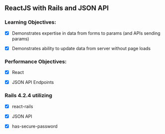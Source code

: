 ## ReactJS with Rails and JSON API

### Learning Objectives:

- [x] Demonstrates expertise in data from forms to params (and APIs sending params)

- [x] Demonstrates ability to update data from server without page loads

### Performance Objectives:

- [x] React

- [x] JSON API Endpoints

### Rails 4.2.4 utilizing

- [x] react-rails

- [x] JSON API

- [x] has-secure-password

